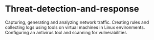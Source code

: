 # Threat-detection-and-response
Capturing, generating and analyzing network traffic. Creating rules and collecting logs using tools on virtual machines in Linux environments. Configuring an antivirus tool and scanning for vulnerabilities
